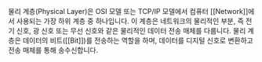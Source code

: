 물리 계층(Physical Layer)은 OSI 모델 또는 TCP/IP 모델에서 컴퓨터 [[Network]]에서 사용되는 가장 하위 계층 중 하나입니다. 이 계층은 네트워크의 물리적인 부분, 즉 전기 신호, 광 신호 또는 무선 신호와 같은 물리적인 데이터 전송 매체를 다룹니다. 물리 계층은 데이터의 비트([[Bit]])를 전송하는 역할을 하며, 데이터를 디지털 신호로 변환하고 전송 매체를 통해 송수신합니다.